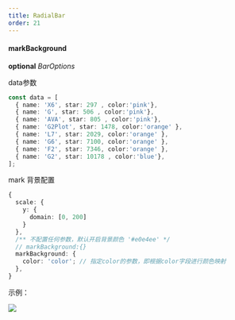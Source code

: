 ```yaml
---
title: RadialBar
order: 21
---
```


#### markBackground

<description>**optional** *BarOptions*</description>

data参数
```ts
const data = [
  { name: 'X6', star: 297 , color:'pink'},
  { name: 'G', star: 506 , color:'pink'},
  { name: 'AVA', star: 805 , color:'pink'},
  { name: 'G2Plot', star: 1478, color:'orange' },
  { name: 'L7', star: 2029, color:'orange' },
  { name: 'G6', star: 7100, color:'orange' },
  { name: 'F2', star: 7346, color:'orange' },
  { name: 'G2', star: 10178 , color:'blue'},
];
```

mark 背景配置

```ts
{
  scale: {
    y: {
      domain: [0, 200]
    }
  },
  /** 不配置任何参数，默认开启背景颜色 '#e0e4ee' */
  // markBackground:{}
  markBackground: {
    color: 'color'; // 指定color的参数，即根据color字段进行颜色映射
  },
}
```

示例：

<img src="https://mdn.alipayobjects.com/huamei_qa8qxu/afts/img/A*4IsBSoYrLL4AAAAAAAAAAAAADmJ7AQ/original" />

